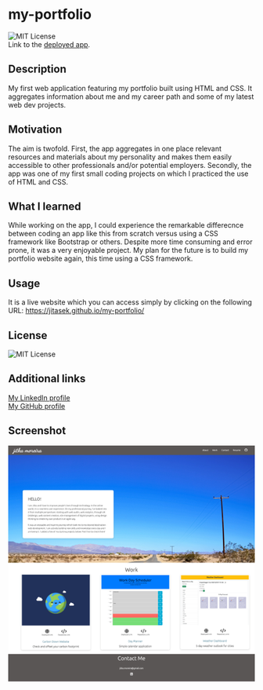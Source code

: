 # my-portfolio

![MIT License](https://img.shields.io/badge/License-MIT-yellowgreen)
<br>
Link to the <a href="https://jitasek.github.io/my-portfolio/">deployed app</a>.

## Description

My first web application featuring my portfolio built using HTML and CSS. It aggregates information about me and my career path and some of my latest web dev projects.

## Motivation

The aim is twofold. First, the app aggregates in one place relevant resources and materials about my personality and makes them easily accessible to other professionals and/or potential employers. Secondly, the app was one of my first small coding projects on which I practiced the use of HTML and CSS.

## What I learned

While working on the app, I could experience the remarkable differecnce between coding an app like this from scratch versus using a CSS framework like Bootstrap or others. Despite more time consuming and error prone, it was a very enjoyable project. My plan for the future is to build my portfolio website again, this time using a CSS framework.

## Usage

It is a live website which you can access simply by clicking on the following URL: https://jitasek.github.io/my-portfolio/

## License

![MIT License](https://img.shields.io/badge/License-MIT-yellowgreen)

## Additional links

<a href="https://www.linkedin.com/in/jitka-moreira-26838a73/">My LinkedIn profile</a><br>
<a href="https://github.com/jitasek">My GitHub profile</a>

## Screenshot

<img src="./assets/images/Web-developer-Portfolio-Jitka-Moreira.png">
